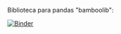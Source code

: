 Biblioteca para pandas "bamboolib":

[![Binder](https://mybinder.org/badge_logo.svg)](https://mybinder.org/v2/gh/odairjosebellini/pandas/tree/main/bamboolib/HEAD)
